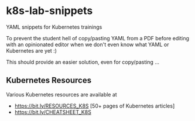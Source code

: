 # k8s-lab-snippets

YAML snippets for Kubernetes trainings

To prevent the student hell of copy/pasting YAML from a PDF before editing with an opinionated editor when we don't even know what YAML or Kubernetes are yet :)

This should provide an easier solution, even for copy/pasting ...

## Kubernetes Resources

Various Kubernetes resources are available at

- https://bit.ly/RESOURCES_K8S [50+ pages of Kubernetes articles]
- https://bit.ly/CHEATSHEET_K8S 

